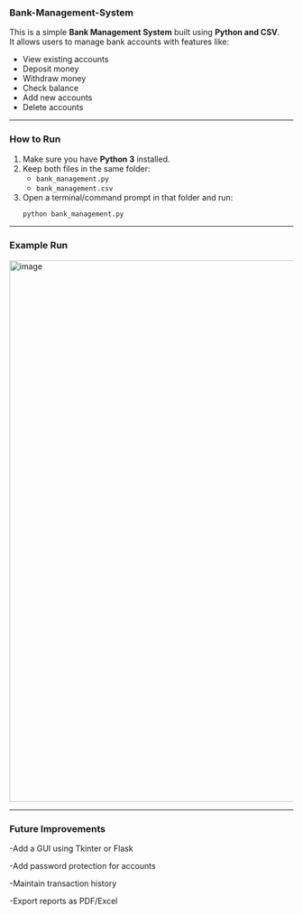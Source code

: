 ### Bank-Management-System
This is a simple **Bank Management System** built using **Python and CSV**.  
It allows users to manage bank accounts with features like:

- View existing accounts  
- Deposit money  
- Withdraw money  
- Check balance  
- Add new accounts  
- Delete accounts  
------
### How to Run
1. Make sure you have **Python 3** installed.  
2. Keep both files in the same folder:
   - `bank_management.py`
   - `bank_management.csv`
3. Open a terminal/command prompt in that folder and run:
   ```bash
   python bank_management.py
   ```
-------
### Example Run
<img width="1203" height="959" alt="image" src="https://github.com/user-attachments/assets/4f6cf0f0-4588-4faa-9e40-ce3f581806ae" />

-------
### Future Improvements

-Add a GUI using Tkinter or Flask

-Add password protection for accounts

-Maintain transaction history

-Export reports as PDF/Excel
